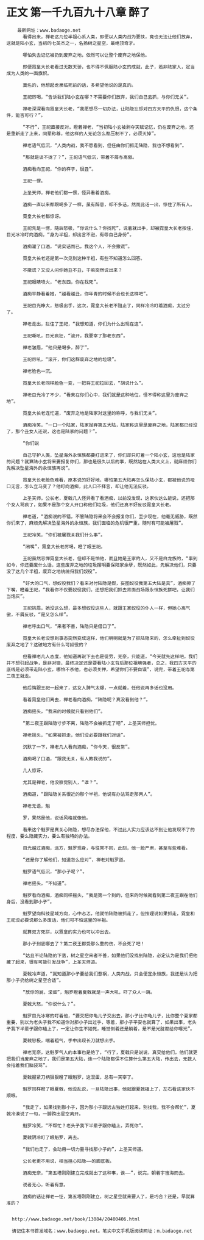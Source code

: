 # 正文 第一千九百九十八章 醉了
        最新网址：www.badaoge.net
          看得出来，禅老这几位半祖心系人类，即便以人类内战为要挟，竟也无法让他们放弃，这就是陆小玄，当初的七英杰之一，名扬树之星空，最绝顶奇才。
      
          哪怕失去记忆被扔到废弃之地，依然可以让整个废弃之地保他。
      
          即便霓皇大长老看过无数天骄，也不得不佩服陆小玄的成就，此子，若非陆家人，定当成为人类的一面旗帜。
      
          莫名的，他想起龙泉临死前的话，多希望他说的是真的。
      
          王祀厉喝，“告诉我们陆小玄在哪？不需要你们放弃，我们自己去抓，与你们无关”。
      
          禅老深深看向霓皇大长老，“我愿想尽一切办法，让陆隐忘却对四方天平的仇恨，这个条件，能否可行？”。
      
          “不行”，王祀直接反对，瞪着禅老，“当初陆小玄被剥夺天赋记忆，仍在废弃之地，还是重新走了上来，同辈称尊，他这样的人无论怎么都压制不了，必须灭掉”。
      
          禅老语气低沉，“人类内战，我不愿看到，但任由你们抓走陆隐，我也不想看到”。
      
          “那就是谈不拢了？”，王祀语气低沉，带着不屑与高傲。
      
          酒痴看向王祀，“你的样子，很丑”。
      
          王祀一愣。
      
          上圣天师，禅老他们都一愣，怪异看着酒痴。
      
          酒痴一直以来都跟喝多了一样，虽有醉意，却不多话，然而此话一出，惊住了所有人。
      
          霓皇大长老都惊讶。
      
          王祀先是一愣，随后怒极，“你说什么？你找死”，说着就出手，却被霓皇大长老按住，目光冰冷盯向酒痴，“身为半祖，却出言不逊，有辱自己身份”。
      
          酒痴灌了口酒，“说实话而已，我这个人，不会撒谎”。
      
          霓皇大长老还是第一次见到这种半祖，有些不知道怎么回答。
      
          不撒谎？又没人问你她丑不丑，干嘛突然说出来？
      
          王祀眼睛喷火，“老东西，你在找死”。
      
          酒痴平静看着她，“越看越丑，你年青的时候不会也长这样吧”。
      
          王祀目光睁大，怒极出手，这次，霓皇大长老不阻止了，同样冷冷盯着酒痴，太过分了。
      
          禅老走出，拦住了王祀，“我想知道，你们为什么出现在这”。
      
          王祀嘶吼，目光疯狂，“滚开，我要宰了那老东西”。
      
          禅老皱眉，“他只是喝多，醉了”。
      
          王祀厉吼，“滚开，你们这群废弃之地的垃圾”。
      
          禅老脸色一沉。
      
          霓皇大长老同样脸色一变，一把将王祀拉回去，“胡说什么”。
      
          禅老目光冷了不少，“看来在你们心中，我们就是这种地位，怪不得称这里为废弃之地”。
      
          霓皇大长老连忙道，“废弃之地是陆家对这里的称呼，与我们无关”。
      
          酒痴冷笑，“一口一个陆家，陆家抛弃第五大陆，陆家称这里是废弃之地，陆家都已经没了，那个丑女人还说，这也是陆家的问题？”。
      
          “你们说
      
          自己守护人类，坠星海外永恒族都要打进来了，你们却只盯着一个陆小玄，这也是陆家的问题？就算陆小玄将来要报复你们，那也是很久以后的事，既然站在人类大义上，就麻烦你们先解决坠星海外的永恒族再说”。
      
          霓皇大长老脸色难看，原本说的好好地，哪怕第五大陆再怎么保陆小玄，都被他说的哑口无言，怎么立马变了？他盯向酒痴，此人口不择言，却让他无法反驳。
      
          上圣天师，公长老，夏戟几人怪异看了看酒痴，以前没发现，这家伙这么能说，还把那个女人骂疯了，如果不是那个女人开口称他们垃圾，他们还真不好反驳霓皇大长老。
      
          禅老道，“酒痴说的不错，不管陆隐将来会不会报复你们，至少现在，他毫无威胁，既然你们来了，麻烦先解决坠星海外的永恒族，我们面临的危机很严重，随时有可能被屠戮”。
      
          王祀冷笑，“你们被屠戮关我们什么事”。
      
          “闭嘴”，霓皇大长老厉喝，瞪了眼王祀。
      
          王祀虽然忌惮霓皇大长老，但却不是怕他，而且她是王家的人，又不是白龙族的，“事到如今，你还要废什么话，这些废弃之地的垃圾摆明要保陆家余孽，既然如此，先解决他们，只要没了这几个半祖，废弃之地统统归我们奴役”。
      
          “好大的口气，想奴役我们？看来对付陆隐是假，妄图奴役我第五大陆是真”，酒痴擦了下嘴，瞪着王祀，“我看你不仅要奴役我们，还想把我们抓去背面战场跟永恒族死拼吧，让我们当炮灰”。
      
          王祀挑眉，她没这么想，最多想奴役这些人，就跟王家奴役的仆人一样，但她心高气傲，不屑反驳，“是又怎么样”。
      
          禅老呼出口气，“来者不善，陆隐只是借口了”。
      
          霓皇大长老没想到事态突然变成这样，他们明明就是为了抓陆隐来的，怎么牵扯到奴役废弃之地了？这破地方有什么可奴役的？
      
          但看禅老几人态度，他知道再说下去也是徒劳，无奈，只能道，“今天就先这样吧，我们并不想引起战争，是非对错，最终决定还是要看陆小玄背后那位祖境强者，总之，我四方天平的底线是必须带走陆小玄，哪怕不杀他，也必须关押，希望你们不要自误”，说完，带着王祀与第二夜王就走。
      
          他后悔跟王祀一起来了，这女人脾气太爆，一点就着，任他说再多话也没用。
      
          看着霓皇他们离去，禅老看向酒痴，“陆隐呢？真没看到他？”。
      
          酒痴摇头，“我来的时候就只看到他们”。
      
          “第二夜王跟陆隐寸步不离，陆隐不会被抓走了吧”，上圣天师担忧。
      
          禅老摇头，“如果被抓走，他们没必要跟我们对话”。
      
          沉默了一下，禅老几人看向酒痴，“你今天，很反常”。
      
          酒痴喝了口酒，“跟我无关，有人教我说的”。
      
          几人惊讶。
      
          尤其是禅老，他没察觉别人，“谁？”。
      
          酒痴道，“跟陆隐关系很近的那个半祖，他说有办法骂走那两人”。
      
          禅老无语，魁
      
          罗，果然是他，说话风格就像他。
      
          看来这个魁罗是真关心陆隐，想尽办法保他，不过此人实力应该达不到让他发现不了的程度，要么隐藏实力，要么有独特的办法。
      
          目光越过酒痴，远方，魁罗现身，与往常不同，此刻，他一脸严肃，甚至有些难看。
      
          “还是你了解他们，知道怎么应对”，禅老对魁罗道。
      
          魁罗语气低沉，“那小子呢？”。
      
          禅老摇头，“不知道”。
      
          魁罗看向酒痴，酒痴同样摇头，“我是第一个到的，但来的时候就看到第二夜王跟在他们身后，没看到那小子”。
      
          魁罗望向科技星域方向，心中忐忑，他就怕陆隐被抓走了，但按理说如果抓走，霓皇和王祀没必要说那么多废话，他们可不怕这里的半祖。
      
          就算双方死拼，以霓皇的实力也可以冲出去。
      
          那小子到底哪去了？第二夜王都受那么重的伤，不会死了吧！
      
          “姑且不论陆隐的下落，树之星空来者不善，如果他们没找到陆隐，必定认为是我们把他藏了起来，很有可能引发战争”，上圣天师道。
      
          夏戟冷声道，“就知道那小子要给我们惹祸，人类内战，只会便宜永恒族，我还是认为把那小子扔给树之星空合适”。
      
          “放你的屁，滚蛋”，魁罗瞪着夏戟就是一声大吼，吓了众人一跳。
      
          夏戟大怒，“你说什么？”。
      
          魁罗目光冰寒的盯着他，“要交把你龟儿子交出去，那小子比你龟儿子，比你整个夏家都重要，别以为老头子我不知道你对那小子出过手，等着，那小子平安也就算了，如果出事，老头子我下半辈子跟你磕上了，一定让你生不如死，睡觉侧着还是躺着，是不是光腚都给你曝光”。
      
          夏戟怒极，喘着粗气，手中出现长刀就想出手。
      
          禅老无奈，这魁罗气人的本事也是绝了，“行了，夏戟只是说说，真交给他们，他们就更把我们当废弃之地了，我们是第五大陆，连一个陆隐都保不住算什么第五大陆，传出去，无数人会指着我们脑袋骂”。
      
          夏戟握紧刀柄狠狠瞪了眼魁罗，这混蛋，总有一天宰了。
      
          魁罗同样瞪了眼夏戟，他没乱说，一旦陆隐出事，他就跟夏戟磕上了，左右看这家伙不顺眼。
      
          “我走了，如果找到那小子，因为那小子跟远古独姓打起来，别找我，我不会帮忙”，夏戟冷漠说了一句，一脚跨出星空离开。
      
          魁罗冷笑，“不帮忙？老头子我下半辈子跟你磕上，弄死你”。
      
          夏戟阴冷盯了眼魁罗，离去。
      
          “我们也走了，会动用一切力量寻找那小子的”，上圣天师道。
      
          公长老更不用说，相当担心陆隐——的脚底板。
      
          酒痴无奈，“第五塔刚刚建立完成就出了这种事，诶——”，说完，朝着宇宙海而去。
      
          说者无心，听着有意。
      
          酒痴的话让禅老一怔，第五塔刚刚建立，树之星空就来要人了，是巧合？还是，早就算准的？
      
      
      http://www.badaoge.net/book/13084/20400406.html
      
      请记住本书首发域名：www.badaoge.net。笔尖中文手机版阅读网址：m.badaoge.net